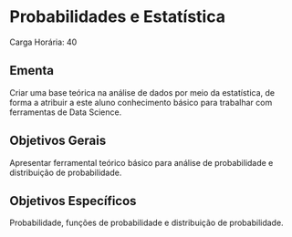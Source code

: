 # Probabilidades e Estatística

Carga Horária: 40

## Ementa

Criar uma base teórica na análise de dados por meio da estatística, de forma a atribuir a este aluno conhecimento básico para trabalhar com ferramentas de Data Science.

## Objetivos Gerais

Apresentar ferramental teórico básico para análise de probabilidade e distribuição de probabilidade.

## Objetivos Específicos

Probabilidade, funções de probabilidade e distribuição de probabilidade.
